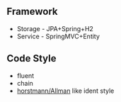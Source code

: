 

## Framework
* Storage - JPA+Spring+H2
* Service - SpringMVC+Entity

## Code Style

* fluent
* chain
* [horstmann/Allman](https://en.wikipedia.org/wiki/Indent_style) like ident style